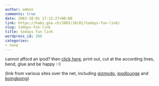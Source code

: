 ```yaml
---
author: admin
comments: true
date: 2003-10-01 17:13:27+00:00
link: https://habi.gna.ch/2003/10/01/todays-fun-link/
slug: todays-fun-link
title: todays fun link
wordpress_id: 286
categories:
- none
---
```


cannot afford an ipod?
then [click here](http://www.mijnkopthee.nl/images/cheap_ipod.jpg), print out, cut at the according lines, bend, glue and be happy :-)

(link from various sites over the net, including [gizmodo](http://www.gizmodo.com/), [ipodlounge](http://www.ipodlounge.com/) and [boingboing](http://boingboing.net/))

